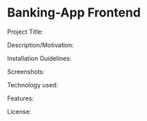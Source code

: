 # Banking-App Frontend

Project Title: 


Description/Motivation: 


Installation Guidelines: 


Screenshots: 


Technology used: 


Features: 


License: 
